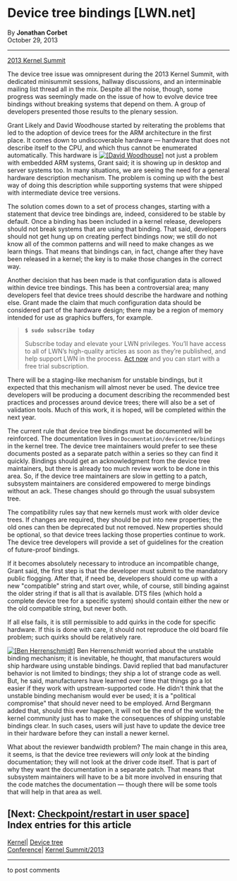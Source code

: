 # Device tree bindings [LWN.net]

By **Jonathan Corbet**  
October 29, 2013 

* * *

[2013 Kernel Summit](/Articles/KernelSummit2013/)

The device tree issue was omnipresent during the 2013 Kernel Summit, with dedicated minisummit sessions, hallway discussions, and an interminable mailing list thread all in the mix. Despite all the noise, though, some progress was seemingly made on the issue of how to evolve device tree bindings without breaking systems that depend on them. A group of developers presented those results to the plenary session. 

Grant Likely and David Woodhouse started by reiterating the problems that led to the adoption of device trees for the ARM architecture in the first place. It comes down to undiscoverable hardware — hardware that does not describe itself to the CPU, and which thus cannot be enumerated automatically. This hardware is [![\[David Woodhouse\]](https://static.lwn.net/images/conf/2013/lce-ks/DavidWoodhouse-sm.jpg)](/Articles/572138/) not just a problem with embedded ARM systems, Grant said; it is showing up in desktop and server systems too. In many situations, we are seeing the need for a general hardware description mechanism. The problem is coming up with the best way of doing this description while supporting systems that were shipped with intermediate device tree versions. 

The solution comes down to a set of process changes, starting with a statement that device tree bindings are, indeed, considered to be stable by default. Once a binding has been included in a kernel release, developers should not break systems that are using that binding. That said, developers should not get hung up on creating perfect bindings now; we still do not know all of the common patterns and will need to make changes as we learn things. That means that bindings can, in fact, change after they have been released in a kernel; the key is to make those changes in the correct way. 

Another decision that has been made is that configuration data is allowed within device tree bindings. This has been a controversial area; many developers feel that device trees should describe the hardware and nothing else. Grant made the claim that much configuration data should be considered part of the hardware design; there may be a region of memory intended for use as graphics buffers, for example. 

> **`$ sudo subscribe today`**
> 
> Subscribe today and elevate your LWN privileges. You’ll have access to all of LWN’s high-quality articles as soon as they’re published, and help support LWN in the process. [Act now](https://lwn.net/Promo/nst-sudo/claim) and you can start with a free trial subscription. 

There will be a staging-like mechanism for unstable bindings, but it expected that this mechanism will almost never be used. The device tree developers will be producing a document describing the recommended best practices and processes around device trees; there will also be a set of validation tools. Much of this work, it is hoped, will be completed within the next year. 

The current rule that device tree bindings must be documented will be reinforced. The documentation lives in `Documentation/devicetree/bindings` in the kernel tree. The device tree maintainers would prefer to see these documents posted as a separate patch within a series so they can find it quickly. Bindings should get an acknowledgment from the device tree maintainers, but there is already too much review work to be done in this area. So, if the device tree maintainers are slow in getting to a patch, subsystem maintainers are considered empowered to merge bindings without an ack. These changes should go through the usual subsystem tree. 

The compatibility rules say that new kernels must work with older device trees. If changes are required, they should be put into new properties; the old ones can then be deprecated but not removed. New properties should be optional, so that device trees lacking those properties continue to work. The device tree developers will provide a set of guidelines for the creation of future-proof bindings. 

If it becomes absolutely necessary to introduce an incompatible change, Grant said, the first step is that the developer must submit to the mandatory public flogging. After that, if need be, developers should come up with a new "compatible" string and start over, while, of course, still binding against the older string if that is all that is available. DTS files (which hold a complete device tree for a specific system) should contain either the new or the old compatible string, but never both. 

If all else fails, it is still permissible to add quirks in the code for specific hardware. If this is done with care, it should not reproduce the old board file problem; such quirks should be relatively rare. 

[![\[Ben Herrenschmidt\]](https://static.lwn.net/images/conf/2013/lce-ks/BenHerrenschmidt-sm.jpg)](/Articles/572139/) Ben Herrenschmidt worried about the unstable binding mechanism; it is inevitable, he thought, that manufacturers would ship hardware using unstable bindings. David replied that bad manufacturer behavior is not limited to bindings; they ship a lot of strange code as well. But, he said, manufacturers have learned over time that things go a lot easier if they work with upstream-supported code. He didn't think that the unstable binding mechanism would ever be used; it is a "political compromise" that should never need to be employed. Arnd Bergmann added that, should this ever happen, it will not be the end of the world; the kernel community just has to make the consequences of shipping unstable bindings clear. In such cases, users will just have to update the device tree in their hardware before they can install a newer kernel. 

What about the reviewer bandwidth problem? The main change in this area, it seems, is that the device tree reviewers will _only_ look at the binding documentation; they will not look at the driver code itself. That is part of why they want the documentation in a separate patch. That means that subsystem maintainers will have to be a bit more involved in ensuring that the code matches the documentation — though there will be some tools that will help in that area as well. 

[Next: [Checkpoint/restart in user space](/Articles/572125/)]  
Index entries for this article  
---  
[Kernel](/Kernel/Index)| [Device tree](/Kernel/Index#Device_tree)  
[Conference](/Archives/ConferenceIndex/)| [Kernel Summit/2013](/Archives/ConferenceIndex/#Kernel_Summit-2013)  
  


* * *

to post comments 
